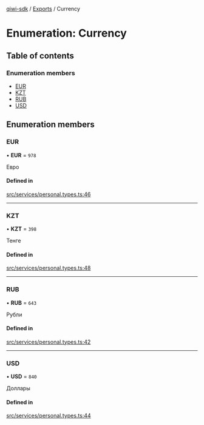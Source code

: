 [qiwi-sdk](../README.md) / [Exports](../modules.md) / Currency

# Enumeration: Currency

## Table of contents

### Enumeration members

- [EUR](Currency.md#eur)
- [KZT](Currency.md#kzt)
- [RUB](Currency.md#rub)
- [USD](Currency.md#usd)

## Enumeration members

### EUR

• **EUR** = `978`

Евро

#### Defined in

[src/services/personal.types.ts:46](https://github.com/AlexXanderGrib/node-qiwi-sdk/blob/9311a31/src/services/personal.types.ts#L46)

___

### KZT

• **KZT** = `398`

Тенге

#### Defined in

[src/services/personal.types.ts:48](https://github.com/AlexXanderGrib/node-qiwi-sdk/blob/9311a31/src/services/personal.types.ts#L48)

___

### RUB

• **RUB** = `643`

Рубли

#### Defined in

[src/services/personal.types.ts:42](https://github.com/AlexXanderGrib/node-qiwi-sdk/blob/9311a31/src/services/personal.types.ts#L42)

___

### USD

• **USD** = `840`

Доллары

#### Defined in

[src/services/personal.types.ts:44](https://github.com/AlexXanderGrib/node-qiwi-sdk/blob/9311a31/src/services/personal.types.ts#L44)
